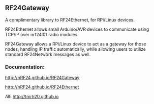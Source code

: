 ## RF24Gateway
A complimentary library to RF24Ethernet, for RPi/Linux devices.

RF24Ethernet allows small Arduino/AVR devices to communicate using TCP/IP over nrf24l01 radio modules.

RF24Gateway allows a RPi/Linux device to act as a gateway for those nodes, handling IP traffic automatically, while allowing users
to utilize standard RF24Network messages as well.

### Documentation:

http://nRF24.github.io/RF24Gateway

http://nRF24.github.io/RF24Ethernet

All: http://tmrh20.github.io